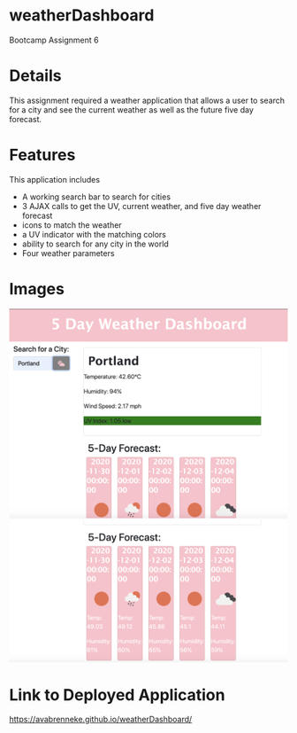# weatherDashboard
Bootcamp Assignment 6 

# Details
This assignment required a weather application that allows a user to search for a city and see the current weather as well as the future five day forecast.

# Features
This application includes
- A working search bar to search for cities
- 3 AJAX calls to get the UV, current weather, and five day weather forecast
- icons to match the weather
- a UV indicator with the matching colors 
- ability to search for any city in the world
- Four weather parameters

# Images
<img src='images/Screen Shot 2020-11-28 at 10.52.19 PM.png'>
<img src='images/Screen Shot 2020-11-28 at 10.52.35 PM.png'>

# Link to Deployed Application
https://avabrenneke.github.io/weatherDashboard/
